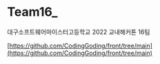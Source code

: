 # Team16_
대구소프트웨어마이스터고등학교 2022 교내해커톤 16팀

[https://github.com/CodingGoding/front/tree/main](https://github.com/CodingGoding/front/tree/main)
